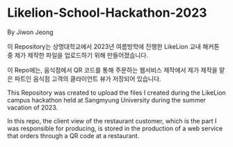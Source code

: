 # Likelion-School-Hackathon-2023

By Jiwon Jeong

이 Repository는 상명대학교에서 2023년 여름방학에 진행한 LikeLion 교내 해커톤 중 제가 제작한 파일을 업로드하기 위해 만들어졌습니다.

이 Repo에는, 음식점에서 QR 코드를 통해 주문하는 웹서비스 제작에서 제가 제작을 맡은 파트인 음식점 고객의 클라이언트 뷰가 저장되어 있습니다.


This Repository was created to upload the files I created during the LikeLion campus hackathon held at Sangmyung University during the summer vacation of 2023.

In this repo, the client view of the restaurant customer, which is the part I was responsible for producing, is stored in the production of a web service that orders through a QR code at a restaurant.